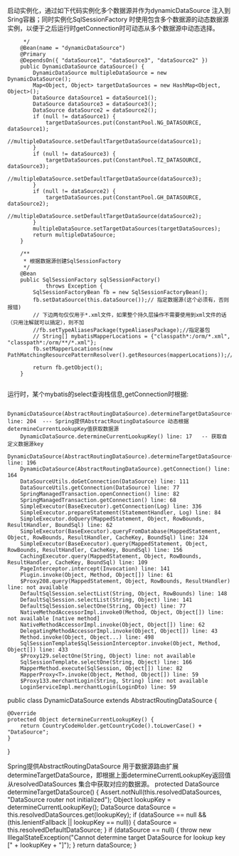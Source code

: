 启动实例化，通过如下代码实例化多个数据源并作为dynamicDataSource 注入到Sring容器；同时实例化SqlSessionFactory 时使用包含多个数据源的动态数据源实例，以便于之后运行时getConnection时可动态从多个数据源中动态选择。
```
	 */
	@Bean(name = "dynamicDataSource")
	@Primary
	@DependsOn({ "dataSource1", "dataSource3", "dataSource2" })
	public DynamicDataSource dataSource() {
		DynamicDataSource multipleDataSource = new DynamicDataSource();
		Map<Object, Object> targetDataSources = new HashMap<Object, Object>();
		DataSource dataSource1 = dataSource1();
		DataSource dataSource3 = dataSource3();
		DataSource dataSource2 = dataSource2();
		if (null != dataSource1) {
			targetDataSources.put(ConstantPool.NG_DATASOURCE, dataSource1);
			//multipleDataSource.setDefaultTargetDataSource(dataSource1);
		}
		if (null != dataSource3) {
			targetDataSources.put(ConstantPool.TZ_DATASOURCE, dataSource3);
			//multipleDataSource.setDefaultTargetDataSource(dataSource3);
		}
		if (null != dataSource2) {
			targetDataSources.put(ConstantPool.GH_DATASOURCE, dataSource2);
			//multipleDataSource.setDefaultTargetDataSource(dataSource2);
		}
		multipleDataSource.setTargetDataSources(targetDataSources);
		return multipleDataSource;
	}

	/**
	 * 根据数据源创建SqlSessionFactory
	 */
	@Bean
	public SqlSessionFactory sqlSessionFactory()
			throws Exception {
		SqlSessionFactoryBean fb = new SqlSessionFactoryBean();
		fb.setDataSource(this.dataSource());// 指定数据源(这个必须有，否则报错)
		// 下边两句仅仅用于*.xml文件，如果整个持久层操作不需要使用到xml文件的话（只用注解就可以搞定），则不加
		//fb.setTypeAliasesPackage(typeAliasesPackage);//指定基包
		// String[] mybatisMapperLocations = {"classpath*:/orm/*.xml", "classpath*:/orm/**/*.xml"};
		fb.setMapperLocations(new PathMatchingResourcePatternResolver().getResources(mapperLocations));//xml

		return fb.getObject();
	}


```

运行时，某个mybatis的select查询栈信息,getConnection时根据:
```
    DynamicDataSource(AbstractRoutingDataSource).determineTargetDataSource() line: 204	--- Spring提供AbstractRoutingDataSource 动态根据determineCurrentLookupKey值获取数据源
	DynamicDataSource.determineCurrentLookupKey() line: 17	 -- 获取自定义数据源key
	DynamicDataSource(AbstractRoutingDataSource).determineTargetDataSource() line: 196	
	DynamicDataSource(AbstractRoutingDataSource).getConnection() line: 164	
	DataSourceUtils.doGetConnection(DataSource) line: 111	
	DataSourceUtils.getConnection(DataSource) line: 77	
	SpringManagedTransaction.openConnection() line: 82	
	SpringManagedTransaction.getConnection() line: 68	
	SimpleExecutor(BaseExecutor).getConnection(Log) line: 336	
	SimpleExecutor.prepareStatement(StatementHandler, Log) line: 84	
	SimpleExecutor.doQuery(MappedStatement, Object, RowBounds, ResultHandler, BoundSql) line: 62	
	SimpleExecutor(BaseExecutor).queryFromDatabase(MappedStatement, Object, RowBounds, ResultHandler, CacheKey, BoundSql) line: 324	
	SimpleExecutor(BaseExecutor).query(MappedStatement, Object, RowBounds, ResultHandler, CacheKey, BoundSql) line: 156	
	CachingExecutor.query(MappedStatement, Object, RowBounds, ResultHandler, CacheKey, BoundSql) line: 109	
	PageInterceptor.intercept(Invocation) line: 141	
	Plugin.invoke(Object, Method, Object[]) line: 61	
	$Proxy208.query(MappedStatement, Object, RowBounds, ResultHandler) line: not available	
	DefaultSqlSession.selectList(String, Object, RowBounds) line: 148	
	DefaultSqlSession.selectList(String, Object) line: 141	
	DefaultSqlSession.selectOne(String, Object) line: 77	
	NativeMethodAccessorImpl.invoke0(Method, Object, Object[]) line: not available [native method]	
	NativeMethodAccessorImpl.invoke(Object, Object[]) line: 62	
	DelegatingMethodAccessorImpl.invoke(Object, Object[]) line: 43	
	Method.invoke(Object, Object...) line: 498	
	SqlSessionTemplate$SqlSessionInterceptor.invoke(Object, Method, Object[]) line: 433	
	$Proxy129.selectOne(String, Object) line: not available	
	SqlSessionTemplate.selectOne(String, Object) line: 166	
	MapperMethod.execute(SqlSession, Object[]) line: 82	
	MapperProxy<T>.invoke(Object, Method, Object[]) line: 59	
	$Proxy133.merchantLogin(String, String) line: not available	
	LoginServiceImpl.merchantLogin(LoginDto) line: 59

```
	





public class DynamicDataSource extends AbstractRoutingDataSource {
	
	@Override
	protected Object determineCurrentLookupKey() {
		return CountryCodeHolder.getCountryCode().toLowerCase() + "DataSource";
	}
}

Spring提供AbstractRoutingDataSource 用于数据源路由扩展determineTargetDataSource，即根据上面determineCurrentLookupKey返回值从resolvedDataSources 集合中获取对应的数据源。
	protected DataSource determineTargetDataSource() {
		Assert.notNull(this.resolvedDataSources, "DataSource router not initialized");
		Object lookupKey = determineCurrentLookupKey();
		DataSource dataSource = this.resolvedDataSources.get(lookupKey);
		if (dataSource == null && (this.lenientFallback || lookupKey == null)) {
			dataSource = this.resolvedDefaultDataSource;
		}
		if (dataSource == null) {
			throw new IllegalStateException("Cannot determine target DataSource for lookup key [" + lookupKey + "]");
		}
		return dataSource;
	}



